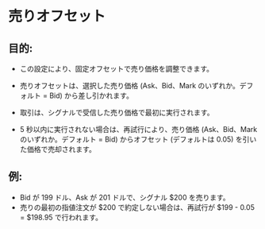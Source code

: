 # **売りオフセット**

## 目的: 

- この設定により、固定オフセットで売り価格を調整できます。
- 売りオフセットは、選択した売り価格 (Ask、Bid、Mark のいずれか。デフォルト = Bid) から差し引かれます。

- 取引は、シグナルで受信した売り価格で最初に実行されます。
- 5 秒以内に実行されない場合は、再試行により、売り価格 (Ask、Bid、Mark のいずれか。デフォルト = Bid) からオフセット (デフォルトは 0.05) を引いた価格で売却されます。

## 例:

- Bid が 199 ドル、Ask が 201 ドルで、シグナル $200 を売ります。
- 売りの最初の指値注文が $200 で約定しない場合は、再試行が $199 - 0.05 = $198.95 で行われます。